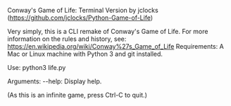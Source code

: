 Conway's Game of Life: Terminal Version by jclocks (https://github.com/jclocks/Python-Game-of-Life)

Very simply, this is a CLI remake of Conway's Game of Life. For more information on the rules and history, see: https://en.wikipedia.org/wiki/Conway%27s_Game_of_Life
Requirements: A Mac or Linux machine with Python 3 and git installed.

Use: python3 life.py

Arguments:
  --help: Display help.

(As this is an infinite game, press Ctrl-C to quit.)
